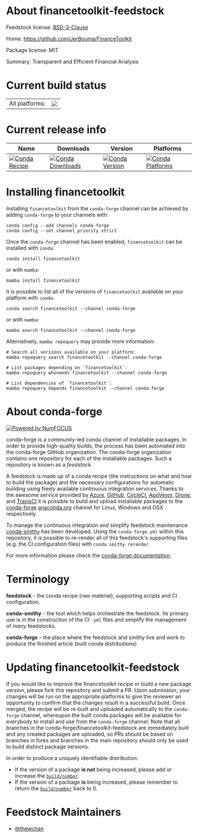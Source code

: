 About financetoolkit-feedstock
==============================

Feedstock license: [BSD-3-Clause](https://github.com/conda-forge/financetoolkit-feedstock/blob/main/LICENSE.txt)

Home: https://github.com/JerBouma/FinanceToolkit

Package license: MIT

Summary: Transparent and Efficient Financial Analysis

Current build status
====================


<table><tr><td>All platforms:</td>
    <td>
      <a href="https://dev.azure.com/conda-forge/feedstock-builds/_build/latest?definitionId=20074&branchName=main">
        <img src="https://dev.azure.com/conda-forge/feedstock-builds/_apis/build/status/financetoolkit-feedstock?branchName=main">
      </a>
    </td>
  </tr>
</table>

Current release info
====================

| Name | Downloads | Version | Platforms |
| --- | --- | --- | --- |
| [![Conda Recipe](https://img.shields.io/badge/recipe-financetoolkit-green.svg)](https://anaconda.org/conda-forge/financetoolkit) | [![Conda Downloads](https://img.shields.io/conda/dn/conda-forge/financetoolkit.svg)](https://anaconda.org/conda-forge/financetoolkit) | [![Conda Version](https://img.shields.io/conda/vn/conda-forge/financetoolkit.svg)](https://anaconda.org/conda-forge/financetoolkit) | [![Conda Platforms](https://img.shields.io/conda/pn/conda-forge/financetoolkit.svg)](https://anaconda.org/conda-forge/financetoolkit) |

Installing financetoolkit
=========================

Installing `financetoolkit` from the `conda-forge` channel can be achieved by adding `conda-forge` to your channels with:

```
conda config --add channels conda-forge
conda config --set channel_priority strict
```

Once the `conda-forge` channel has been enabled, `financetoolkit` can be installed with `conda`:

```
conda install financetoolkit
```

or with `mamba`:

```
mamba install financetoolkit
```

It is possible to list all of the versions of `financetoolkit` available on your platform with `conda`:

```
conda search financetoolkit --channel conda-forge
```

or with `mamba`:

```
mamba search financetoolkit --channel conda-forge
```

Alternatively, `mamba repoquery` may provide more information:

```
# Search all versions available on your platform:
mamba repoquery search financetoolkit --channel conda-forge

# List packages depending on `financetoolkit`:
mamba repoquery whoneeds financetoolkit --channel conda-forge

# List dependencies of `financetoolkit`:
mamba repoquery depends financetoolkit --channel conda-forge
```


About conda-forge
=================

[![Powered by
NumFOCUS](https://img.shields.io/badge/powered%20by-NumFOCUS-orange.svg?style=flat&colorA=E1523D&colorB=007D8A)](https://numfocus.org)

conda-forge is a community-led conda channel of installable packages.
In order to provide high-quality builds, the process has been automated into the
conda-forge GitHub organization. The conda-forge organization contains one repository
for each of the installable packages. Such a repository is known as a *feedstock*.

A feedstock is made up of a conda recipe (the instructions on what and how to build
the package) and the necessary configurations for automatic building using freely
available continuous integration services. Thanks to the awesome service provided by
[Azure](https://azure.microsoft.com/en-us/services/devops/), [GitHub](https://github.com/),
[CircleCI](https://circleci.com/), [AppVeyor](https://www.appveyor.com/),
[Drone](https://cloud.drone.io/welcome), and [TravisCI](https://travis-ci.com/)
it is possible to build and upload installable packages to the
[conda-forge](https://anaconda.org/conda-forge) [anaconda.org](https://anaconda.org/)
channel for Linux, Windows and OSX respectively.

To manage the continuous integration and simplify feedstock maintenance
[conda-smithy](https://github.com/conda-forge/conda-smithy) has been developed.
Using the ``conda-forge.yml`` within this repository, it is possible to re-render all of
this feedstock's supporting files (e.g. the CI configuration files) with ``conda smithy rerender``.

For more information please check the [conda-forge documentation](https://conda-forge.org/docs/).

Terminology
===========

**feedstock** - the conda recipe (raw material), supporting scripts and CI configuration.

**conda-smithy** - the tool which helps orchestrate the feedstock.
                   Its primary use is in the construction of the CI ``.yml`` files
                   and simplify the management of *many* feedstocks.

**conda-forge** - the place where the feedstock and smithy live and work to
                  produce the finished article (built conda distributions)


Updating financetoolkit-feedstock
=================================

If you would like to improve the financetoolkit recipe or build a new
package version, please fork this repository and submit a PR. Upon submission,
your changes will be run on the appropriate platforms to give the reviewer an
opportunity to confirm that the changes result in a successful build. Once
merged, the recipe will be re-built and uploaded automatically to the
`conda-forge` channel, whereupon the built conda packages will be available for
everybody to install and use from the `conda-forge` channel.
Note that all branches in the conda-forge/financetoolkit-feedstock are
immediately built and any created packages are uploaded, so PRs should be based
on branches in forks and branches in the main repository should only be used to
build distinct package versions.

In order to produce a uniquely identifiable distribution:
 * If the version of a package **is not** being increased, please add or increase
   the [``build/number``](https://docs.conda.io/projects/conda-build/en/latest/resources/define-metadata.html#build-number-and-string).
 * If the version of a package **is** being increased, please remember to return
   the [``build/number``](https://docs.conda.io/projects/conda-build/en/latest/resources/define-metadata.html#build-number-and-string)
   back to 0.

Feedstock Maintainers
=====================

* [@thewchan](https://github.com/thewchan/)

